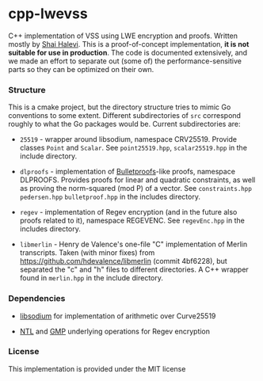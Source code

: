 # cpp-lwevss
C++ implementation of VSS using LWE encryption and proofs. Written mostly by [Shai Halevi](https://alum.mit.edu/www/shaih).
This is a proof-of-concept implementation, **it is not suitable for use in production**.
The code is documented extensively, and we made an effort to separate out (some of) the performance-sensitive parts so they can be optimized on their own.

### Structure

This is a cmake project, but the directory structure tries to mimic Go conventions to some extent. Different subdirectories of `src` correspond roughly to what the Go packages would be. Current subdirectories are:

+ `25519` - wrapper around libsodium, namespace CRV25519. Provide classes `Point` and `Scalar`. See `point25519.hpp`, `scalar25519.hpp` in the include directory.

+ `dlproofs` - implementation of [Bulletproofs](https://crypto.stanford.edu/bulletproofs/)-like proofs, namespace DLPROOFS. Provides proofs for linear and quadratic constraints, as well as proving the norm-squared (mod P) of a vector. See `constraints.hpp` `pedersen.hpp` `bulletproof.hpp` in the includes directory.

+ `regev` - implementation of Regev encryption (and in the future also proofs related to it), namespace REGEVENC. See `regevEnc.hpp` in the includes directory.

+ `libmerlin` - Henry de Valence's one-file "C" implementation of Merlin transcripts. Taken (with minor fixes) from https://github.com/hdevalence/libmerlin (commit 4bf6228), but separated the "c" and "h" files to different directories. A C++ wrapper found in `merlin.hpp` in the include directory.

### Dependencies

* [libsodium](https://github.com/jedisct1/libsodium) for implementation of arithmetic over Curve25519

* [NTL](https://libntl.org/) and [GMP](https://gmplib.org/) underlying operations for Regev encryption

### License

This implementation is provided under the MIT license

